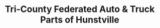 ---
title: "Tri-County Federated Auto & Truck  Parts of Hunstville"
url: /huntsville/tri-county-federated-auto-and-truck-parts-of-hunstville/
shop: car repair
---